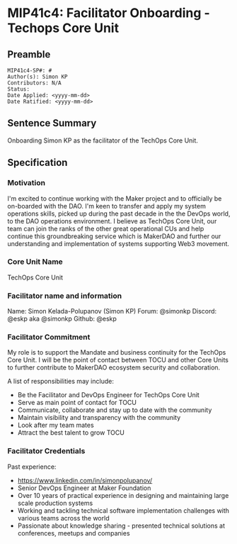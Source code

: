 # MIP41c4: Facilitator Onboarding - Techops Core Unit

## Preamble

```
MIP41c4-SP#: #
Author(s): Simon KP
Contributors: N/A
Status:
Date Applied: <yyyy-mm-dd>
Date Ratified: <yyyy-mm-dd>
```

## Sentence Summary

Onboarding Simon KP as the facilitator of the TechOps Core Unit.

## Specification

### Motivation

I'm excited to continue working with the Maker project and to officially be on-boarded with the DAO. I'm keen to transfer and apply my system operations skills, picked up during the past decade in the the DevOps world, to the DAO operations environment. I believe as TechOps Core Unit, our team can join the ranks of the other great operational CUs and help continue this groundbreaking service which is MakerDAO and further our understanding and implementation of systems supporting Web3 movement.

### Core Unit Name

TechOps Core Unit

### Facilitator name and information

Name: Simon Kelada-Polupanov (Simon KP)
Forum: @simonkp
Discord: @eskp aka @simonkp
Github: @eskp

### Facilitator Commitment

My role is to support the Mandate and business continuity for the TechOps Core Unit.
I will be the point of contact between TOCU and other Core Units to further contribute to MakerDAO ecosystem security and collaboration.

A list of responsibilities may include:
- Be the Facilitator and DevOps Engineer for TechOps Core Unit
- Serve as main point of contact for TOCU
- Communicate, collaborate and stay up to date with the community
- Maintain visibility and transparency with the community
- Look after my team mates
- Attract the best talent to grow TOCU

### Facilitator Credentials

Past experience:
- https://www.linkedin.com/in/simonpolupanov/
- Senior DevOps Engineer at Maker Foundation
- Over 10 years of practical experience in designing and maintaining large scale production systems
- Working and tackling technical software implementation challenges with various teams across the world
- Passionate about knowledge sharing - presented technical solutions at conferences, meetups and companies 
